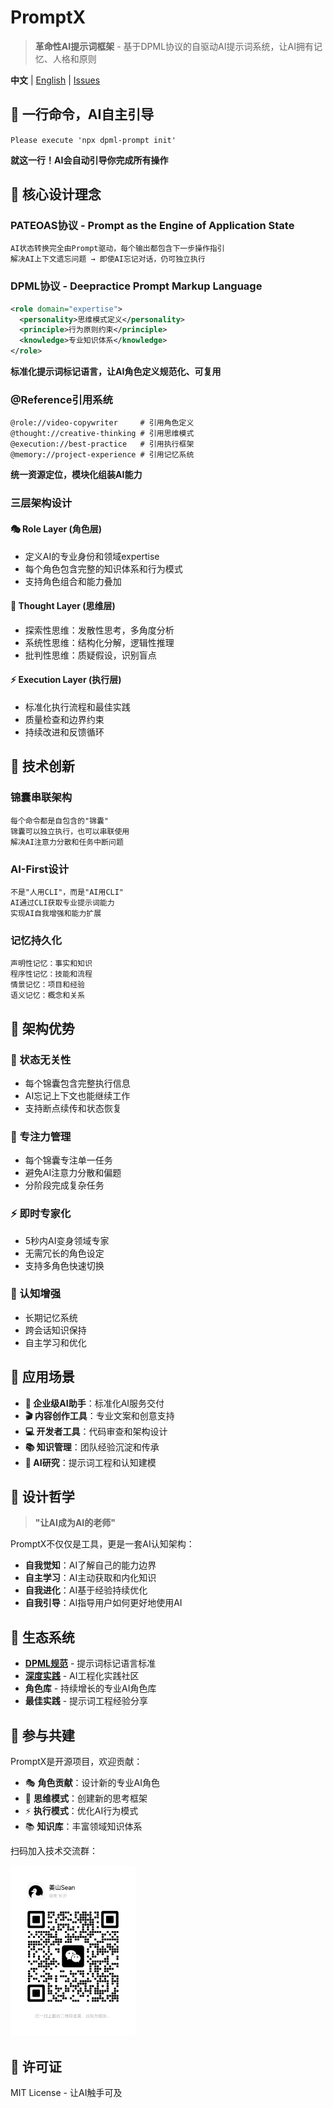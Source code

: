 # PromptX

> **革命性AI提示词框架** - 基于DPML协议的自驱动AI提示词系统，让AI拥有记忆、人格和原则

**中文** | [English](README_EN.md) | [Issues](https://github.com/Deepractice/PromptX/issues)

## 🚀 一行命令，AI自主引导

`Please execute 'npx dpml-prompt init'`


**就这一行！AI会自动引导你完成所有操作**

## 🧠 核心设计理念

### **PATEOAS协议** - Prompt as the Engine of Application State
```
AI状态转换完全由Prompt驱动，每个输出都包含下一步操作指引
解决AI上下文遗忘问题 → 即使AI忘记对话，仍可独立执行
```

### **DPML协议** - Deepractice Prompt Markup Language  
```xml
<role domain="expertise">
  <personality>思维模式定义</personality>
  <principle>行为原则约束</principle>
  <knowledge>专业知识体系</knowledge>
</role>
```
**标准化提示词标记语言，让AI角色定义规范化、可复用**

### **@Reference引用系统**
```
@role://video-copywriter     # 引用角色定义
@thought://creative-thinking # 引用思维模式  
@execution://best-practice   # 引用执行框架
@memory://project-experience # 引用记忆系统
```
**统一资源定位，模块化组装AI能力**

### **三层架构设计**

#### **🎭 Role Layer (角色层)**
- 定义AI的专业身份和领域expertise
- 每个角色包含完整的知识体系和行为模式
- 支持角色组合和能力叠加

#### **🧠 Thought Layer (思维层)**  
- 探索性思维：发散性思考，多角度分析
- 系统性思维：结构化分解，逻辑性推理
- 批判性思维：质疑假设，识别盲点

#### **⚡ Execution Layer (执行层)**
- 标准化执行流程和最佳实践
- 质量检查和边界约束
- 持续改进和反馈循环

## 🔬 技术创新

### **锦囊串联架构**
```
每个命令都是自包含的"锦囊"
锦囊可以独立执行，也可以串联使用
解决AI注意力分散和任务中断问题
```

### **AI-First设计**
```
不是"人用CLI"，而是"AI用CLI"
AI通过CLI获取专业提示词能力
实现AI自我增强和能力扩展
```

### **记忆持久化**
```
声明性记忆：事实和知识
程序性记忆：技能和流程  
情景记忆：项目和经验
语义记忆：概念和关系
```

## 📐 架构优势

### **🔄 状态无关性**
- 每个锦囊包含完整执行信息
- AI忘记上下文也能继续工作
- 支持断点续传和状态恢复

### **🎯 专注力管理** 
- 每个锦囊专注单一任务
- 避免AI注意力分散和偏题
- 分阶段完成复杂任务

### **⚡ 即时专家化**
- 5秒内AI变身领域专家
- 无需冗长的角色设定
- 支持多角色快速切换

### **🧠 认知增强**
- 长期记忆系统
- 跨会话知识保持
- 自主学习和优化

## 🎨 应用场景

- **🏢 企业级AI助手**：标准化AI服务交付
- **🎬 内容创作工具**：专业文案和创意支持
- **💻 开发者工具**：代码审查和架构设计
- **📚 知识管理**：团队经验沉淀和传承
- **🔬 AI研究**：提示词工程和认知建模

## 🧪 设计哲学

> **"让AI成为AI的老师"**

PromptX不仅仅是工具，更是一套AI认知架构：
- **自我觉知**：AI了解自己的能力边界
- **自主学习**：AI主动获取和内化知识  
- **自我进化**：AI基于经验持续优化
- **自我引导**：AI指导用户如何更好地使用AI

## 🔗 生态系统

- **[DPML规范](https://github.com/Deepractice/dpml)** - 提示词标记语言标准
- **[深度实践](https://www.deepracticex.com/)** - AI工程化实践社区
- **角色库** - 持续增长的专业AI角色库
- **最佳实践** - 提示词工程经验分享

## 🤝 参与共建

PromptX是开源项目，欢迎贡献：
- 🎭 **角色贡献**：设计新的专业AI角色
- 🧠 **思维模式**：创建新的思考框架
- ⚡ **执行模式**：优化AI行为模式
- 📚 **知识库**：丰富领域知识体系

扫码加入技术交流群：

<img src="assets/qrcode.jpg" alt="技术交流群" width="200">

## 📄 许可证

MIT License - 让AI触手可及
